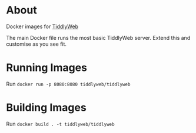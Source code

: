 # About

Docker images for [TiddlyWeb](http://tiddlyweb.com)

The main Docker file runs the most basic TiddlyWeb server. Extend this and customise as you see fit.

# Running Images

Run `docker run -p 8080:8080 tiddlyweb/tiddlyweb`

# Building Images

Run `docker build . -t tiddlyweb/tiddlyweb`
